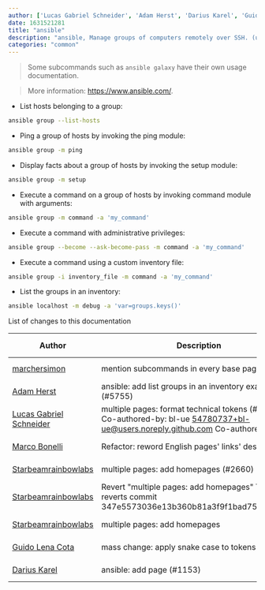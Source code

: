 ```yaml
---
author: ['Lucas Gabriel Schneider', 'Adam Herst', 'Darius Karel', 'Guido Lena Cota', 'Starbeamrainbowlabs', 'Marco Bonelli', 'marchersimon']
date: 1631521281
title: "ansible"
description: "ansible, Manage groups of computers remotely over SSH. (use the `/etc/ansible/hosts` file to add new groups/hosts)."
categories: "common"
---
```

> Some subcommands such as `ansible galaxy` have their own usage documentation.

> More information: <https://www.ansible.com/>.

- List hosts belonging to a group:

```bash
ansible group --list-hosts
```

- Ping a group of hosts by invoking the ping module:

```bash
ansible group -m ping
```

- Display facts about a group of hosts by invoking the setup module:

```bash
ansible group -m setup
```

- Execute a command on a group of hosts by invoking command module with arguments:

```bash
ansible group -m command -a 'my_command'
```

- Execute a command with administrative privileges:

```bash
ansible group --become --ask-become-pass -m command -a 'my_command'
```

- Execute a command using a custom inventory file:

```bash
ansible group -i inventory_file -m command -a 'my_command'
```

- List the groups in an inventory:

```bash
ansible localhost -m debug -a 'var=groups.keys()'
```
List of changes to this documentation


Author | Description | ISO 8601 Date | GitHub link
------|-----|-----|-----
[marchersimon](mailto:50295997+marchersimon@users.noreply.github.com) | mention subcommands in every base page (#6383) | 2021-09-13T10:21:21 | [bd677b8b4826](https://github.com/tldr-pages/tldr/commit/bd677b8b48260e301fb99fea794f4dc1458d1562)
[Adam Herst](mailto:adamherst@adamherst.com) | ansible: add list groups in an inventory example (#5755) | 2021-04-15T20:30:12 | [f72f348a0368](https://github.com/tldr-pages/tldr/commit/f72f348a0368676b52b3d5ccad4bcb70b1805343)
[Lucas Gabriel Schneider](mailto:casdpa@gmail.com) | multiple pages: format technical tokens (#5119) Co-authored-by: bl-ue <54780737+bl-ue@users.noreply.github.com> Co-authored-by: [...] | 2021-01-31T18:05:18 | [a5fe31bc47ae](https://github.com/tldr-pages/tldr/commit/a5fe31bc47aece3efa5e66b52b3cf384f27d5d72)
[Marco Bonelli](mailto:marco@mebeim.net) | Refactor: reword English pages' links' descriptions. | 2019-06-03T14:19:41 | [66abb98ce935](https://github.com/tldr-pages/tldr/commit/66abb98ce935c0f4516bf30c4d6da72180d5a3ab)
[Starbeamrainbowlabs](mailto:sbrl@starbeamrainbowlabs.com) | multiple pages: add homepages (#2660) | 2019-01-30T12:19:23 | [a19866e88add](https://github.com/tldr-pages/tldr/commit/a19866e88addb239484637579b17e7c6ea9b53aa)
[Starbeamrainbowlabs](mailto:sbrl@starbeamrainbowlabs.com) | Revert "multiple pages: add homepages" This reverts commit 347e5573036e13b360b81a3f9f1bad75cf2c2b03. | 2018-12-20T00:33:18 | [45ec3033c04f](https://github.com/tldr-pages/tldr/commit/45ec3033c04fbc67b97fa4d21e2b409b1f14a667)
[Starbeamrainbowlabs](mailto:sbrl@starbeamrainbowlabs.com) | multiple pages: add homepages | 2018-12-20T00:29:00 | [347e5573036e](https://github.com/tldr-pages/tldr/commit/347e5573036e13b360b81a3f9f1bad75cf2c2b03)
[Guido Lena Cota](mailto:guido.lenacota@gmail.com) | mass change: apply snake case to tokens (#2518) | 2018-10-29T12:14:25 | [18370557b25e](https://github.com/tldr-pages/tldr/commit/18370557b25e5340d9ee5cfeee346ce8fcb4ef95)
[Darius Karel](mailto:me@dikarel.com) | ansible: add page (#1153) | 2016-11-23T12:29:38 | [57d6e2e91e6b](https://github.com/tldr-pages/tldr/commit/57d6e2e91e6bb12b50f96c712f8d8a99864ab56b)

